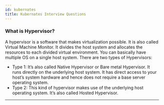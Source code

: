 ```yaml
---
id: kubernates
title: Kubernates Interview Questions
---
```


### What is Hypervisor?

A hypervisor is a software that makes virtualization possible. It is also called Virtual Machine Monitor. It divides the host system and allocates the resources to each divided virtual environment. You can basically have multiple OS on a single host system. There are two types of Hypervisors:

- Type 1: It’s also called Native Hypervisor or Bare metal Hypervisor. It runs directly on the underlying host system. It has direct access to your host’s system hardware and hence does not require a base server operating system.
- Type 2: This kind of hypervisor makes use of the underlying host operating system. It’s also called Hosted Hypervisor.
---
